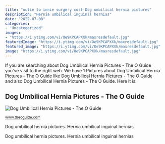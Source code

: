```yaml
---
title: "outie to innie surgery cost Dog umbilical hernia pictures"
description: "Hernia umbilical inguinal hernias"
date: "2022-07-08"
categories:
- "Uncategorized"
images:
- "https://i.ytimg.com/vi/Oe9KPCAPXXk/maxresdefault.jpg"
featuredImage: "https://i.ytimg.com/vi/Oe9KPCAPXXk/maxresdefault.jpg"
featured_image: "https://i.ytimg.com/vi/Oe9KPCAPXXk/maxresdefault.jpg"
image: "https://i.ytimg.com/vi/Oe9KPCAPXXk/maxresdefault.jpg"
---
```


If you are searching about Dog Umbilical Hernia Pictures - The O Guide you've visit to the right web. We have 1 Pictures about Dog Umbilical Hernia Pictures - The O Guide like Dog Umbilical Hernia Pictures - The O Guide and also Dog Umbilical Hernia Pictures - The O Guide. Here it is:

## Dog Umbilical Hernia Pictures - The O Guide

![Dog Umbilical Hernia Pictures - The O Guide](https://i.ytimg.com/vi/Oe9KPCAPXXk/maxresdefault.jpg "Dog umbilical hernia pictures")

<small>www.theoguide.com</small>

Dog umbilical hernia pictures. Hernia umbilical inguinal hernias

Dog umbilical hernia pictures. Hernia umbilical inguinal hernias
